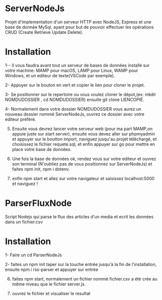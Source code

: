 # ServerNodeJs
Projet d'implementation d'un serveur HTTP avec NodeJS, Express et une base de donnée MySql, ayant pour but de pouvoir effectuer les opérations CRUD (Create Retrieve Update Delete).

# Installation
1-- Il vous faudra avant tout un serveur de bases de données installé sur votre machine: MAMP pour macOS, LAMP pour Linux, WAMP pour Windows, et un editeur de texte(VSCode par exemple).

2- Appuyer sur le bouton en vert et copier le lien pour cloner le projet.

3- Se positionner sur le repertoire ou vous voulez cloner le dépot,(ex: mkdir NOMDUDOSSIER , cd NOMDUDOSSIER) ensuite git clone LIENCOPIÉ.

4- Normalement dans votre dossier NOMDUDOSSIER vous aurez un nouveau dossier nommé ServerNodeJs, ouvrez ce dossier avec votre éditeur préféré.

5) Ensuite vous devrez lancer votre serveur web (pour ma part MAMP,on appuie juste sur start server), ensuite vous devez aller sur phpmyadmin et appuyer sur le boutton import, naviguez jusqu'au projet téléchargé, et choisissez le fichier requete.sql, et enfin appuyer sur go pour mettre en place votre base de données.

6) Une fois la base de données ok, rendez vous sur votre editeur et ouvrez son terminal (N'oubliez pas de vous positionnez sur ServerNodeJs) et faites  npm init, npm i dotenv.

7) enfin npm start et allez sur  votre navigateur et saisissez localhost:5000 et naviguez !


# ParserFluxNode
Script Nodejs qui parse le flux des articles d'un media et ecrit les données dans un fichier.csv

# Installation 
1- Faire un cd ParserNodeJs

2- faites un npm init taper sur la touche entrée jusqu'à la fin de l'installation, ensuite npm i rss-parser et appuyer sur entrée


6) faites npm start, normalement un fichier nommé fichier.csv a été crée au même niveau que le fichier server.js.

7) ouvrez le fichier et visualiser le resultat


